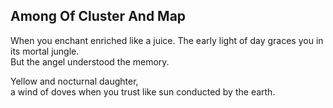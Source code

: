 Among Of Cluster And Map
------------------------
When you enchant enriched like a juice. The early light of day graces you in its mortal jungle.  
But the angel understood the memory.  
  
Yellow and nocturnal daughter,  
a wind of doves when you trust like sun conducted by the earth.  
